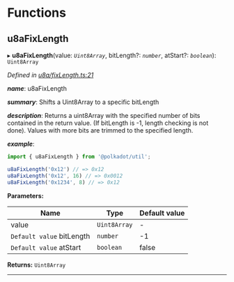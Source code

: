 

# Functions

<a id="u8afixlength"></a>

##  u8aFixLength

▸ **u8aFixLength**(value: *`Uint8Array`*, bitLength?: *`number`*, atStart?: *`boolean`*): `Uint8Array`

*Defined in [u8a/fixLength.ts:21](https://github.com/polkadot-js/common/blob/830c98d/packages/util/src/u8a/fixLength.ts#L21)*

*__name__*: u8aFixLength

*__summary__*: Shifts a Uint8Array to a specific bitLength

*__description__*: Returns a uint8Array with the specified number of bits contained in the return value. (If bitLength is -1, length checking is not done). Values with more bits are trimmed to the specified length.

*__example__*:   

```javascript
import { u8aFixLength } from '@polkadot/util';

u8aFixLength('0x12') // => 0x12
u8aFixLength('0x12', 16) // => 0x0012
u8aFixLength('0x1234', 8) // => 0x12
```

**Parameters:**

| Name | Type | Default value |
| ------ | ------ | ------ |
| value | `Uint8Array` | - |
| `Default value` bitLength | `number` |  -1 |
| `Default value` atStart | `boolean` | false |

**Returns:** `Uint8Array`

___

